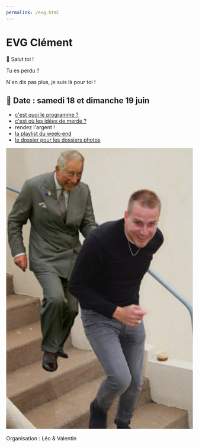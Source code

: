 ```yaml
---
permalink: /evg.html
---
```


# EVG Clément

👋 Salut toi ! 

Tu es perdu ?

N'en dis pas plus, je suis là pour toi !

## 📅 Date : **samedi 18 et dimanche 19 juin**

- [c'est quoi le programme ?](/evg/programme.html)
- [c'est où les idées de merde ?](/evg/idees.html)
- rendez l'argent !
- [la playlist du week-end](https://open.spotify.com/playlist/0mYFHXW6temhSXGNnjs3iC?si=8bf133a43ce3436f)
- [le dossier pour les dossiers photos](https://1drv.ms/u/s!AmiqB-xYe-mKwnPnMHLN_qhG4fBC?e=ubzxxG)

![Clement vs. Le Prince Charles](/evg/meme.jpg)

Organisation : Léo & Valentin
